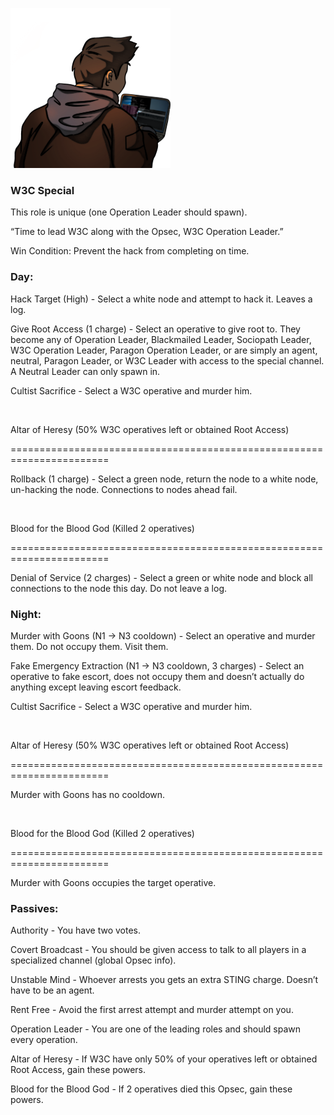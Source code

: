 ![w3coperationleader.png](Images/w3coperationleader.png)

### **W3C Special**

This role is unique (one Operation Leader should spawn).

“Time to lead W3C along with the Opsec, W3C Operation Leader.”

Win Condition: Prevent the hack from completing on time.

### **Day:**

Hack Target (High) - Select a white node and attempt to hack it. Leaves a log.

Give Root Access (1 charge) - Select an operative to give root to. They become any of Operation Leader, Blackmailed Leader, Sociopath Leader, W3C Operation Leader, Paragon Operation Leader, or are simply an agent, neutral, Paragon Leader, or W3C Leader with access to the special channel. A Neutral Leader can only spawn in.

Cultist Sacrifice - Select a W3C operative and murder him.

<br>

Altar of Heresy (50% W3C operatives left or obtained Root Access)

=======================================================================

Rollback (1 charge) - Select a green node, return the node to a white node, un-hacking the node. Connections to nodes ahead fail.

<br>

Blood for the Blood God (Killed 2 operatives)

=======================================================================

Denial of Service (2 charges) - Select a green or white node and block all connections to the node this day. Do not leave a log.

### **Night:**

Murder with Goons (N1 -> N3 cooldown) - Select an operative and murder them. Do not occupy them. Visit them.

Fake Emergency Extraction (N1 -> N3 cooldown, 3 charges) - Select an operative to fake escort, does not occupy them and doesn’t actually do anything except leaving escort feedback.

Cultist Sacrifice - Select a W3C operative and murder him.

<br>

Altar of Heresy (50% W3C operatives left or obtained Root Access)

=======================================================================

Murder with Goons has no cooldown.

<br>

Blood for the Blood God (Killed 2 operatives)

=======================================================================

Murder with Goons occupies the target operative.

### **Passives:**

Authority - You have two votes.

Covert Broadcast - You should be given access to talk to all players in a specialized channel (global Opsec info).

Unstable Mind - Whoever arrests you gets an extra STING charge. Doesn’t have to be an agent.

Rent Free - Avoid the first arrest attempt and murder attempt on you.

Operation Leader - You are one of the leading roles and should spawn every operation.

Altar of Heresy - If W3C have only 50% of your operatives left or obtained Root Access, gain these powers.

Blood for the Blood God - If 2 operatives died this Opsec, gain these powers.